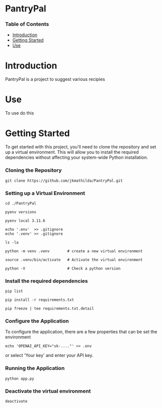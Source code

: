 # PantryPal

### Table of Contents
* [Introduction](#Introduction)
* [Getting Started](#Getting-Started)
* [Use](#Use) 

# Introduction
PantryPal is a project to suggest various recipies  

# Use 
To use do this

# Getting Started
To get started with this project, you'll need to clone the repository and set up a virtual environment. This will allow you to install the required dependencies without affecting your system-wide Python installation.

### Cloning the Repository

    git clone https://github.com/jkmathilda/PantryPal.git

### Setting up a Virtual Environment

    cd ./PantryPal

    pyenv versions

    pyenv local 3.11.6

    echo '.env'  >> .gitignore
    echo '.venv' >> .gitignore

    ls -la

    python -m venv .venv        # create a new virtual environment

    source .venv/bin/activate   # Activate the virtual environment

    python -V                   # Check a python version

### Install the required dependencies

    pip list

    pip install -r requirements.txt

    pip freeze | tee requirements.txt.detail

### Configure the Application

To configure the application, there are a few properties that can be set the environment

    echo 'OPENAI_API_KEY="sk-...."' >> .env

or select 'Your key' and enter your API key. 

### Running the Application

    python app.py
    
### Deactivate the virtual environment

    deactivate

